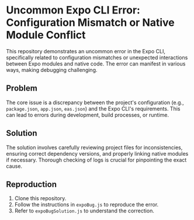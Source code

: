 # Uncommon Expo CLI Error: Configuration Mismatch or Native Module Conflict

This repository demonstrates an uncommon error in the Expo CLI, specifically related to configuration mismatches or unexpected interactions between Expo modules and native code.  The error can manifest in various ways, making debugging challenging.

## Problem

The core issue is a discrepancy between the project's configuration (e.g., `package.json`, `app.json`, `eas.json`) and the Expo CLI's requirements. This can lead to errors during development, build processes, or runtime.

## Solution

The solution involves carefully reviewing project files for inconsistencies, ensuring correct dependency versions, and properly linking native modules if necessary.  Thorough checking of logs is crucial for pinpointing the exact cause.

## Reproduction

1. Clone this repository.
2. Follow the instructions in `expoBug.js` to reproduce the error.
3. Refer to `expoBugSolution.js` to understand the correction.